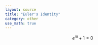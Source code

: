```yaml
---
layout: source
title: "Euler's Identity"
category: other
use_math: true
---
```


$$ e^{\pi i}+1=0 $$



